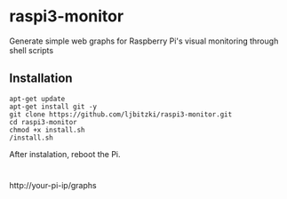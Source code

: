 # raspi3-monitor
Generate simple web graphs for Raspberry Pi's visual monitoring through shell scripts

Installation
-----------------
```shell
apt-get update
apt-get install git -y
git clone https://github.com/ljbitzki/raspi3-monitor.git
cd raspi3-monitor
chmod +x install.sh
/install.sh
```

After instalation, reboot the Pi.
#

  http://your-pi-ip/graphs
  
